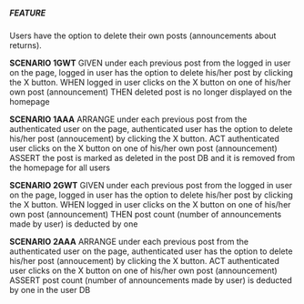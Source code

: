 ##### FEATURE 
Users have the option to delete their own posts (announcements about returns).

**SCENARIO 1GWT**
GIVEN
under each previous post from the logged in user on the page, logged in user has the option to delete his/her post by clicking the X button.
WHEN
logged in user clicks on the X button on one of his/her own post (announcement)
THEN
deleted post is no longer displayed on the homepage

**SCENARIO 1AAA**
ARRANGE
under each previous post from the authenticated user on the page, authenticated user has the option to delete his/her post (annoucement) by clicking the X button.
ACT
authenticated user clicks on the X button on one of his/her own post (announcement)
ASSERT
the post is marked as deleted in the post DB and it is removed from the homepage for all users

**SCENARIO 2GWT**
GIVEN
under each previous post from the logged in user on the page, logged in user has the option to delete his/her post by clicking the X button.
WHEN
logged in user clicks on the X button on one of his/her own post (announcement)
THEN
post count (number of announcements made by user) is deducted by one

**SCENARIO 2AAA**
ARRANGE
under each previous post from the authenticated user on the page, authenticated user has the option to delete his/her post (annoucement) by clicking the X button.
ACT
authenticated user clicks on the X button on one of his/her own post (announcement)
ASSERT
post count (number of announcements made by user) is deducted by one in the user DB